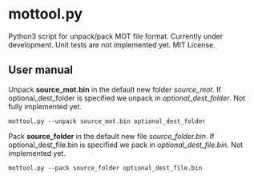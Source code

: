 # mottool.py
Python3 script for unpack/pack MOT file format. Currently under development. Unit tests are not implemented yet. MIT License.

## User manual
Unpack **source_mot.bin** in the default new folder _source_mot_.
If optional_dest_folder is specified we unpack in _optional_dest_folder_. Not fully implemented yet.
```
mottool.py --unpack source_mot.bin optional_dest_folder
```
Pack **source_folder** in the default new file _source_folder.bin_. If optional_dest_file.bin is specified we pack in _optional_dest_file.bin_. Not implemented yet.
```
mottool.py --pack source_folder optional_dest_file.bin
```
